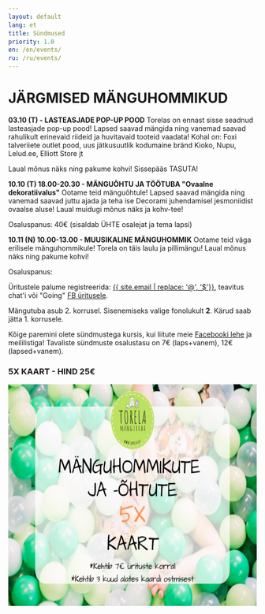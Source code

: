 ```yaml
---
layout: default
lang: et
title: Sündmused
priority: 1.0
en: /en/events/
ru: /ru/events/
---
```

# JÄRGMISED MÄNGUHOMMIKUD

**03.10 (T) - LASTEASJADE POP-UP POOD**
Torelas on ennast sisse seadnud lasteasjade pop-up pood! 
Lapsed saavad mängida ning vanemad saavad rahulikult erinevaid riideid ja huvitavaid tooteid vaadata! 
Kohal on: Foxi talveriiete outlet pood, uus jätkusuutlik kodumaine bränd Kioko, Nupu, Lelud.ee, Elliott Store jt

Laual mõnus näks ning pakume kohvi!
Sissepääs TASUTA!

**10.10 (T) 18.00-20.30 - MÄNGUÕHTU JA TÖÖTUBA "Ovaalne dekoratiivalus"**
Ootame teid mänguõhtule!
Lapsed saavad mängida ning vanemad saavad juttu ajada ja teha ise Decorami juhendamisel jesmoniidist ovaalse aluse!
Laual muidugi mõnus näks ja kohv-tee!

Osaluspanus: 40€ (sisaldab ÜHTE osalejat ja tema lapsi)


**10.11 (N) 10.00-13.00 - MUUSIKALINE MÄNGUHOMMIK**
Ootame teid väga erilisele mänguhommikule! 
Torela on täis laulu ja pillimängu! 
Laual mõnus näks ning pakume kohvi!

Osaluspanus:


Üritustele palume registreerida: [{{ site.email | replace: '@', '$'}}](mailto), teavitus chat'i või "Going" [FB üritusele](https://www.facebook.com/pg/Torelamangutuba/events/).

Mängutuba asub 2. korrusel. Sisenemiseks valige fonolukult **2**. Kärud saab jätta 1. korrusele.
 
Kõige paremini olete sündmustega kursis, kui liitute meie [Facebooki lehe](https://www.facebook.com/Torelamangutuba/events/) ja meililistiga! 
Tavaliste sündmuste osalustasu on 7€ (laps+vanem), 12€ (lapsed+vanem). 



### 5X KAART - HIND 25€


<img alt="5xkaart" src="5x-kaart.png" height="450">




